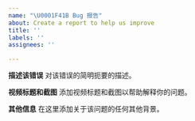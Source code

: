 ```yaml
---
name: "\U0001F41B Bug 报告"
about: Create a report to help us improve
title: ''
labels: ''
assignees: ''

---
```


**描述该错误**
对该错误的简明扼要的描述。

**视频标题和截图**
添加视频标题和截图以帮助解释你的问题。


**其他信息**
在这里添加关于该问题的任何其他背景。
